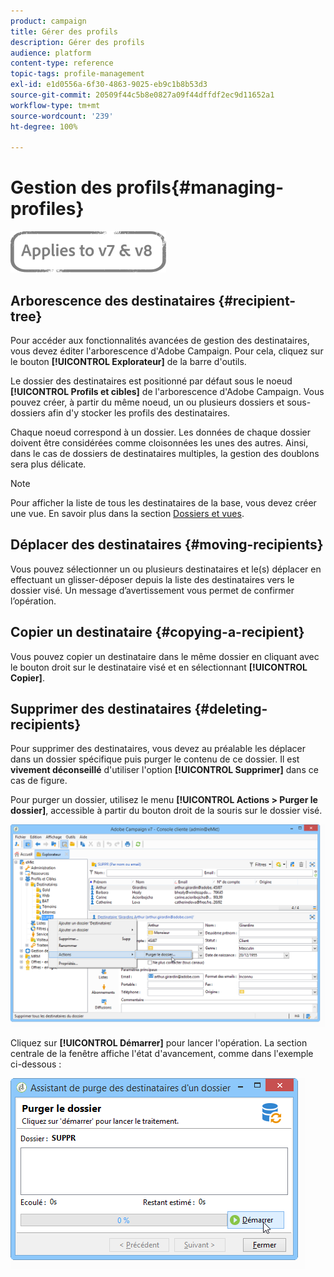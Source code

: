 ```yaml
---
product: campaign
title: Gérer des profils
description: Gérer des profils
audience: platform
content-type: reference
topic-tags: profile-management
exl-id: e1d0556a-6f30-4863-9025-eb9c1b8b53d3
source-git-commit: 20509f44c5b8e0827a09f44dffdf2ec9d11652a1
workflow-type: tm+mt
source-wordcount: '239'
ht-degree: 100%

---
```


# Gestion des profils{#managing-profiles}

![](../../assets/common.svg)

## Arborescence des destinataires {#recipient-tree}

Pour accéder aux fonctionnalités avancées de gestion des destinataires, vous devez éditer l&#39;arborescence d&#39;Adobe Campaign. Pour cela, cliquez sur le bouton **[!UICONTROL Explorateur]** de la barre d&#39;outils.

Le dossier des destinataires est positionné par défaut sous le noeud **[!UICONTROL Profils et cibles]** de l&#39;arborescence d&#39;Adobe Campaign. Vous pouvez créer, à partir du même noeud, un ou plusieurs dossiers et sous-dossiers afin d&#39;y stocker les profils des destinataires.

Chaque noeud correspond à un dossier. Les données de chaque dossier doivent être considérées comme cloisonnées les unes des autres. Ainsi, dans le cas de dossiers de destinataires multiples, la gestion des doublons sera plus délicate.

>[!NOTE]
>
>Pour afficher la liste de tous les destinataires de la base, vous devez créer une vue. En savoir plus dans la section [Dossiers et vues](../../platform/using/access-management-folders.md).

## Déplacer des destinataires {#moving-recipients}

Vous pouvez sélectionner un ou plusieurs destinataires et le(s) déplacer en effectuant un glisser-déposer depuis la liste des destinataires vers le dossier visé. Un message d’avertissement vous permet de confirmer l’opération.

## Copier un destinataire {#copying-a-recipient}

Vous pouvez copier un destinataire dans le même dossier en cliquant avec le bouton droit sur le destinataire visé et en sélectionnant **[!UICONTROL Copier]**.

## Supprimer des destinataires {#deleting-recipients}

Pour supprimer des destinataires, vous devez au préalable les déplacer dans un dossier spécifique puis purger le contenu de ce dossier. Il est **vivement déconseillé** d&#39;utiliser l&#39;option **[!UICONTROL Supprimer]** dans ce cas de figure.

Pour purger un dossier, utilisez le menu **[!UICONTROL Actions > Purger le dossier]**, accessible à partir du bouton droit de la souris sur le dossier visé.

![](assets/s_ncs_user_purge_folder.png)

Cliquez sur **[!UICONTROL Démarrer]** pour lancer l&#39;opération. La section centrale de la fenêtre affiche l&#39;état d&#39;avancement, comme dans l&#39;exemple ci-dessous :

![](assets/s_ncs_user_purge_folder_start.png)
